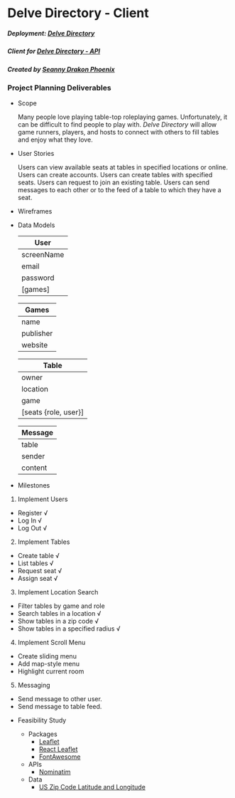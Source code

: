 # Delve Directory - Client

##### Deployment: [Delve Directory](https://delve.amadigan.dev)
##### Client for [Delve Directory - API](https://github.com/SeannyPhoenix/delve-directory-api)
##### Created by [Seanny Drakon Phoenix](https://www.github.com/seannyphoenix)

### Project Planning Deliverables

- Scope

  Many people love playing table-top roleplaying games. Unfortunately, it can be difficult to find people to play with. _Delve Directory_ will allow game runners, players, and hosts to connect with others to fill tables and enjoy what they love.

- User Stories

  Users can view available seats at tables in specified locations or online.
  Users can create accounts.
  Users can create tables with specified seats.
  Users can request to join an existing table.
  Users can send messages to each other or to the feed of a table to which they have a seat.

- Wireframes

- Data Models

  | User       |
  | ---------- |
  | screenName |
  | email      |
  | password   |
  | [games]    |

  | Games     |
  | --------- |
  | name      |
  | publisher |
  | website   |

  | Table                |
  | -------------------- |
  | owner                |
  | location             |
  | game                 |
  | [seats {role, user}] |

  | Message |
  | ------- |
  | table   |
  | sender  |
  | content |

- Milestones

1. Implement Users

  * Register √
  * Log In √
  * Log Out √
2. Implement Tables
  * Create table √
  * List tables √
  * Request seat √
  * Assign seat √
3. Implement Location Search
  * Filter tables by game and role
  * Search tables in a location √
  * Show tables in a zip code √
  * Show tables in a specified radius √
4. Implement Scroll Menu
  * Create sliding menu
  * Add map-style menu
  * Highlight current room
5. Messaging
  * Send message to other user.
  * Send message to table feed.

- Feasibility Study

  - Packages
    - [Leaflet](https://leafletjs.com/)
    - [React Leaflet](https://react-leaflet.js.org/)
    - [FontAwesome](https://fontawesome.com/)
  - APIs
    - [Nominatim](https://nominatim.org/)
  - Data
    - [US Zip Code Latitude and Longitude](https://public.opendatasoft.com/explore/dataset/us-zip-code-latitude-and-longitude/table/)

